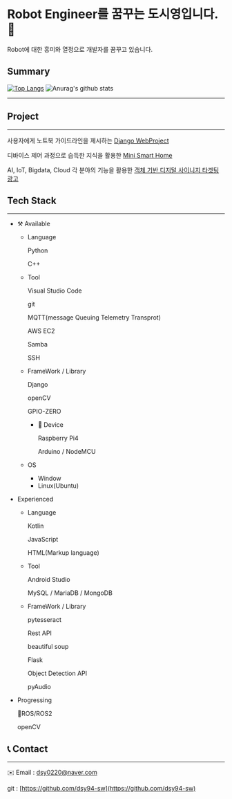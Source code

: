 # Robot Engineer를 꿈꾸는 도시영입니다.👋

Robot에 대한 흥미와 열정으로 개발자를 꿈꾸고 있습니다. 



## Summary

 [![Top Langs](https://github-readme-stats.vercel.app/api/top-langs/?username=dsy94-sw&layout=compact)](https://github.com/anuraghazra/github-readme-stats)
 ![Anurag's github stats](https://github-readme-stats.vercel.app/api?username=dsy94-sw&show_icons=true)
 
---

## Project

---

사용자에게 노트북  가이드라인을 제시하는 [Django WebProject](https://github.com/dsy94-sw/web_proj.git)

디바이스 제어 과정으로 습득한 지식을 활용한 [Mini Smart Home](https://github.com/hyeonghak96/iot-project.git)

AI, IoT, Bigdata, Cloud 각 분야의 기능을 활용한 [객체 기반 디지털 사이니지 타겟팅 광고](https://github.com/JFusionProject/IoT_code)

## Tech Stack

---

- ⚒️ Available
    - Language

        Python

        C++

    - Tool

        Visual Studio Code

        git

        MQTT(message Queuing Telemetry Transprot)

        AWS EC2

        Samba

        SSH

    - FrameWork / Library

        Django

        openCV

        GPIO-ZERO

        - 📱 Device

            Raspberry Pi4

            Arduino / NodeMCU

    - OS
        - Window
        - Linux(Ubuntu)
- Experienced
    - Language

        Kotlin

        JavaScript

        HTML(Markup language)

    - Tool

        Android Studio

        MySQL / MariaDB / MongoDB

    - FrameWork / Library

        pytesseract

        Rest API

        beautiful soup

        Flask

        Object Detection API

        pyAudio

- Progressing

    🐢ROS/ROS2

    openCV

## 📞 Contact

---

✉️ Email : dsy0220@naver.com

git : [https://github.com/dsy94-sw](https://github.com/dsy94-sw)
